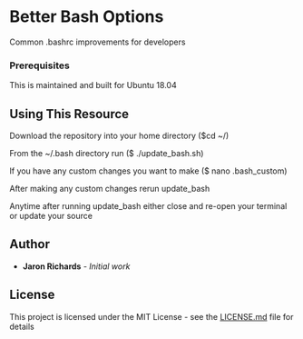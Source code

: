 # Better Bash Options

Common .bashrc improvements for developers

### Prerequisites

This is maintained and built for Ubuntu 18.04

## Using This Resource

Download the repository into your home directory ($cd ~/)

From the ~/.bash directory run ($ ./update_bash.sh)

If you have any custom changes you want to make ($ nano .bash_custom)

After making any custom changes rerun update_bash

Anytime after running update_bash either close and re-open your terminal or update your source

## Author

* **Jaron Richards** - *Initial work*

## License

This project is licensed under the MIT License - see the [LICENSE.md](LICENSE.md) file for details
